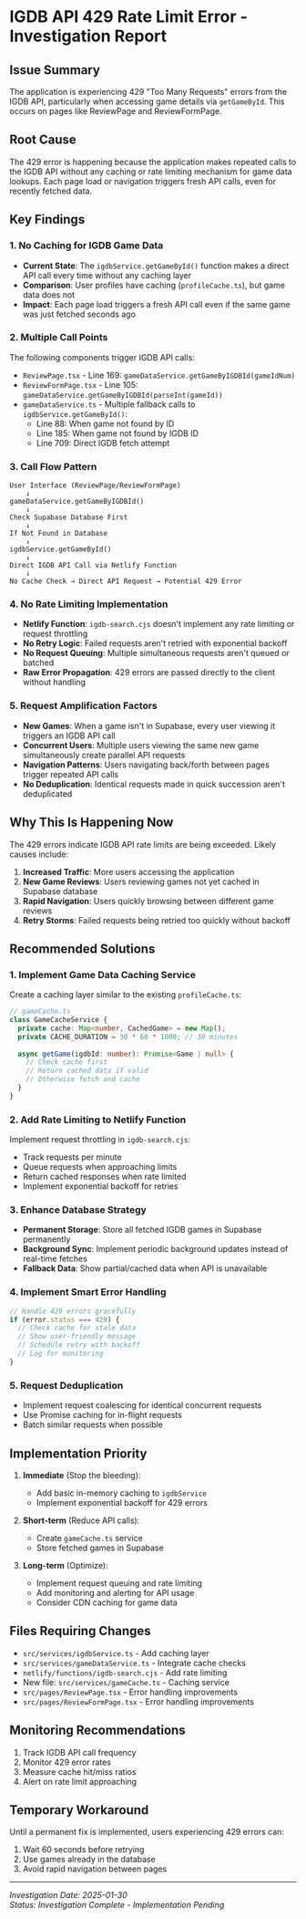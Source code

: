 # IGDB API 429 Rate Limit Error - Investigation Report

## Issue Summary
The application is experiencing 429 "Too Many Requests" errors from the IGDB API, particularly when accessing game details via `getGameById`. This occurs on pages like ReviewPage and ReviewFormPage.

## Root Cause
The 429 error is happening because the application makes repeated calls to the IGDB API without any caching or rate limiting mechanism for game data lookups. Each page load or navigation triggers fresh API calls, even for recently fetched data.

## Key Findings

### 1. No Caching for IGDB Game Data
- **Current State**: The `igdbService.getGameById()` function makes a direct API call every time without any caching layer
- **Comparison**: User profiles have caching (`profileCache.ts`), but game data does not
- **Impact**: Each page load triggers a fresh API call even if the same game was just fetched seconds ago

### 2. Multiple Call Points
The following components trigger IGDB API calls:
- `ReviewPage.tsx` - Line 169: `gameDataService.getGameByIGDBId(gameIdNum)`
- `ReviewFormPage.tsx` - Line 105: `gameDataService.getGameByIGDBId(parseInt(gameId))`
- `gameDataService.ts` - Multiple fallback calls to `igdbService.getGameById()`:
  - Line 88: When game not found by ID
  - Line 185: When game not found by IGDB ID  
  - Line 709: Direct IGDB fetch attempt

### 3. Call Flow Pattern
```
User Interface (ReviewPage/ReviewFormPage)
    ↓
gameDataService.getGameByIGDBId()
    ↓
Check Supabase Database First
    ↓
If Not Found in Database
    ↓
igdbService.getGameById()
    ↓
Direct IGDB API Call via Netlify Function
    ↓
No Cache Check → Direct API Request → Potential 429 Error
```

### 4. No Rate Limiting Implementation
- **Netlify Function**: `igdb-search.cjs` doesn't implement any rate limiting or request throttling
- **No Retry Logic**: Failed requests aren't retried with exponential backoff
- **No Request Queuing**: Multiple simultaneous requests aren't queued or batched
- **Raw Error Propagation**: 429 errors are passed directly to the client without handling

### 5. Request Amplification Factors
- **New Games**: When a game isn't in Supabase, every user viewing it triggers an IGDB API call
- **Concurrent Users**: Multiple users viewing the same new game simultaneously create parallel API requests
- **Navigation Patterns**: Users navigating back/forth between pages trigger repeated API calls
- **No Deduplication**: Identical requests made in quick succession aren't deduplicated

## Why This Is Happening Now

The 429 errors indicate IGDB API rate limits are being exceeded. Likely causes include:
1. **Increased Traffic**: More users accessing the application
2. **New Game Reviews**: Users reviewing games not yet cached in Supabase database
3. **Rapid Navigation**: Users quickly browsing between different game reviews
4. **Retry Storms**: Failed requests being retried too quickly without backoff

## Recommended Solutions

### 1. Implement Game Data Caching Service
Create a caching layer similar to the existing `profileCache.ts`:
```typescript
// gameCache.ts
class GameCacheService {
  private cache: Map<number, CachedGame> = new Map();
  private CACHE_DURATION = 30 * 60 * 1000; // 30 minutes
  
  async getGame(igdbId: number): Promise<Game | null> {
    // Check cache first
    // Return cached data if valid
    // Otherwise fetch and cache
  }
}
```

### 2. Add Rate Limiting to Netlify Function
Implement request throttling in `igdb-search.cjs`:
- Track requests per minute
- Queue requests when approaching limits
- Return cached responses when rate limited
- Implement exponential backoff for retries

### 3. Enhance Database Strategy
- **Permanent Storage**: Store all fetched IGDB games in Supabase permanently
- **Background Sync**: Implement periodic background updates instead of real-time fetches
- **Fallback Data**: Show partial/cached data when API is unavailable

### 4. Implement Smart Error Handling
```typescript
// Handle 429 errors gracefully
if (error.status === 429) {
  // Check cache for stale data
  // Show user-friendly message
  // Schedule retry with backoff
  // Log for monitoring
}
```

### 5. Request Deduplication
- Implement request coalescing for identical concurrent requests
- Use Promise caching for in-flight requests
- Batch similar requests when possible

## Implementation Priority

1. **Immediate** (Stop the bleeding):
   - Add basic in-memory caching to `igdbService`
   - Implement exponential backoff for 429 errors

2. **Short-term** (Reduce API calls):
   - Create `gameCache.ts` service
   - Store fetched games in Supabase

3. **Long-term** (Optimize):
   - Implement request queuing and rate limiting
   - Add monitoring and alerting for API usage
   - Consider CDN caching for game data

## Files Requiring Changes

- `src/services/igdbService.ts` - Add caching layer
- `src/services/gameDataService.ts` - Integrate cache checks
- `netlify/functions/igdb-search.cjs` - Add rate limiting
- New file: `src/services/gameCache.ts` - Caching service
- `src/pages/ReviewPage.tsx` - Error handling improvements
- `src/pages/ReviewFormPage.tsx` - Error handling improvements

## Monitoring Recommendations

1. Track IGDB API call frequency
2. Monitor 429 error rates
3. Measure cache hit/miss ratios
4. Alert on rate limit approaching

## Temporary Workaround

Until a permanent fix is implemented, users experiencing 429 errors can:
1. Wait 60 seconds before retrying
2. Use games already in the database
3. Avoid rapid navigation between pages

---

*Investigation Date: 2025-01-30*  
*Status: Investigation Complete - Implementation Pending*